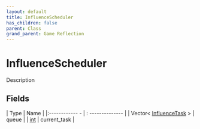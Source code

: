 ```yaml
---
layout: default
title: InfluenceScheduler
has_children: false
parent: Class
grand_parent: Game Reflection
---
```

# InfluenceScheduler
Description 

## Fields
| Type | Name |
|:------------ - | : -------------- |
| Vector< [InfluenceTask](game-reflection/classes/influence_task.md) > | queue |
| [int](game-reflection/enums/int.md) | current_task |
